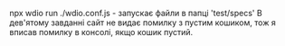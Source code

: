 npx wdio run ./wdio.conf.js - запускає файли в папці 'test/specs'
В дев'ятому завданні сайт не видає помилку з пустим кошиком, тож я вписав помилку в консолі, якщо кошик пустий.
